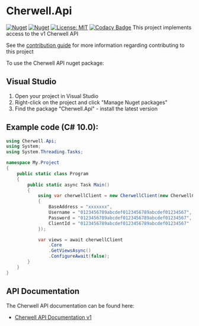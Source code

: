 # Cherwell.Api

[![Nuget](https://img.shields.io/nuget/v/Cherwell.Api)](https://www.nuget.org/packages/Cherwell.Api/)
[![Nuget](https://img.shields.io/nuget/dt/Cherwell.Api)](https://www.nuget.org/packages/Cherwell.Api/)
[![License: MIT](https://img.shields.io/badge/License-MIT-yellow.svg)](https://opensource.org/licenses/MIT)
[![Codacy Badge](https://app.codacy.com/project/badge/Grade/f9e0cac6cd5d4b988e077b0394358882)](https://www.codacy.com?utm_source=github.com&amp;utm_medium=referral&amp;utm_content=panoramicdata/Cherwell.Api&amp;utm_campaign=Badge_Grade)
This project implements access to the v1 Cherwell API

See the [contribution guide](CONTRIBUTING.md) for more information regarding contributing to this project

To use the Cherwell API nuget package:

## Visual Studio

 1. Open your project in Visual Studio
 2. Right-click on the project and click "Manage Nuget packages"
 3. Find the package "Cherwell.Api" - install the latest version

## Example code (C# 10.0):

``` C#
using Cherwell.Api;
using System;
using System.Threading.Tasks;

namespace My.Project
{
	public static class Program
	{
		public static async Task Main()
		{
			using var cherwellClient = new CherwellClient(new CherwellClientOptions
			{
				BaseAddress = "xxxxxxx",
				Username = "0123456789abcdef0123456789abcdef01234567",
				Password = "0123456789abcdef0123456789abcdef01234567",
				ClientId = "0123456789abcdef0123456789abcdef01234567"
			});

			var views = await cherwellClient
				.Core
				.GetViewsAsync()
				.ConfigureAwait(false);
		}
	}
}
````

## API Documentation

The Cherwell API documentation can be found here:

  - [Cherwell API Documentation v1](https://help.cherwell.com/bundle/cherwell_rest_api_10_help_only/page/content/system_administration/rest_api/csm_rest_api_landing_page.html)
